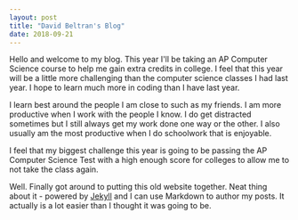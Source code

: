 ```yaml
---
layout: post
title: "David Beltran's Blog"
date: 2018-09-21
---
```


  Hello and welcome to my blog. This year I'll be taking an AP Computer Science course to help me gain extra credits in college. I feel that this year will be a little more challenging than the computer science classes I had last year. I hope to learn much more in coding than I have last year. 
  
  I learn best around the people I am close to such as my friends. I am more productive when I work with the people I know. I do get distracted sometimes but I still always get my work done one way or the other. I also usually am the most productive when I do schoolwork that is enjoyable. 
  
  I feel that my biggest challenge this year is going to be passing the AP Computer Science Test with a high enough score for colleges to allow me to not take the class again.
  
  

Well. Finally got around to putting this old website together. Neat thing about it - powered by [Jekyll](http://jekyllrb.com) and I can use Markdown to author my posts. 
It actually is a lot easier than I thought it was going to be. 
